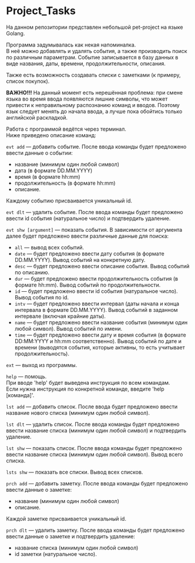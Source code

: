# Project_Tasks

На данном репозитории представлен небольшой pet-project на языке Golang.

Программа задумывалась как некая напоминалка.  
В неё можно добавлять и удалять события, а также производить поиск по различным параметрам.
Событие записывается в базу данных в виде названия, даты, времени, продолжительности, описания.

Также есть возможность создавать списки с заметками (к примеру, список покупок).

**ВАЖНО!!!** На данный момент есть нерешённая проблема:
при смене языка во время ввода появляются лишние символы, что может привести к неправильному распознанию команд и вводов.
Поэтому язык следует менять до начала ввода, а лучше пока обойтись только английской раскладкой.

Работа с программой ведётся через терминал.  
Ниже приведено описание команд:

```evt add``` — добавить событие.
После ввода команды будет предложено ввести данные о событии: 
- название (минимум один любой символ)
- дата (в формате DD.MM.YYYY)
- время (в формате hh:mm)
- продолжительность (в формате hh:mm)
- описание.

Каждому событию присваивается уникальный id.

```evt dlt``` — удалить событие.
После ввода команды будет предложено ввести id события (натуральное число) и подтвердить удаление.

```evt shw [argument]``` — показать события.
В зависимости от аргумента далее будет предложено ввести различные данные для поиска:
- ```all``` — вывод всех событий.
- ```date``` — будет предложено ввести дату события (в формате DD.MM.YYYY). Вывод событий на конкретную дату.
- ```desc``` — будет предложено ввести описание события. Вывод событий по описанию.
- ```dur``` — будет предложено ввести продолжительность события (в формате hh:mm). Вывод событий по продолжительности.
- ```id``` — будет предложено ввести id события (натуральное число). Вывод события по id.
- ```intv``` — будет предложено ввести интервал (даты начала и конца интервала в формате DD.MM.YYYY).
Вывод событий в заданном интервале (включая крайние даты).
- ```name``` — будет предложено ввести название события (минимум один любой символ). Вывод событий по имени.
- ```time``` — будет предложено ввести дату и время события (в формате DD:MM:YYYY и hh:mm соответственно).
Вывод событий по дате и времени (выводятся события, которые активны, то есть учитывает продолжительность).

```ext``` — выход из программы.

```help``` — помощь.  
При вводе 'help' будет выведена инструкция по всем командам.  
Если нужна инструкция по конкретной команде, введите 'help [команда]'.

```lst add``` — добавить список.
После ввода будет предложено ввести название нового списка (минимум один любой символ).

```lst dlt``` — удалить список.
После ввода команды будет предложено ввести название списка (минимум один любой символ) и подтвердить удаление.

```lst shw``` — показать список.
После ввода команды будет предложено ввести название списка (минимум один любой символ). Вывод всего списка.

```lsts shw``` — показать все списки.
Вывод всех списков.

```prch add``` — добавить заметку.
После ввода команды будет предложено ввести данные о заметке:
- название (минимум один любой символ)
- описание.

Каждой заметке присваивается уникальный id.

```prch dlt``` — удалить заметку.
После ввода команды будет предложено ввести данные о заметке и подтвердить удаление:
- название списка (минимум один любой символ)
- id заметки (натуральное число).